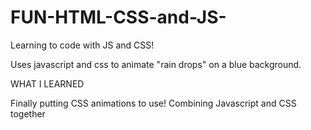 # FUN-HTML-CSS-and-JS-
Learning to code with JS and CSS!

Uses javascript and css to animate "rain drops" on a blue background.

WHAT I LEARNED

Finally putting CSS animations to use! 
Combining Javascript and CSS together
